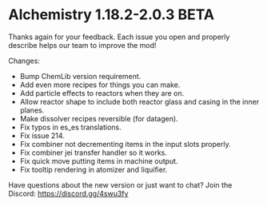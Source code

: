 # Alchemistry 1.18.2-2.0.3 BETA

Thanks again for your feedback. Each issue you open and properly describe helps our team to improve the mod!

Changes:
- Bump ChemLib version requirement.
- Add even more recipes for things you can make.
- Add particle effects to reactors when they are on.
- Allow reactor shape to include both reactor glass and casing in the inner planes.
- Make dissolver recipes reversible (for datagen).
- Fix typos in es_es translations.
- Fix issue 214.
- Fix combiner not decrementing items in the input slots properly.
- Fix combiner jei transfer handler so it works.
- Fix quick move putting items in machine output.
- Fix tooltip rendering in atomizer and liquifier.

Have questions about the new version or just want to chat? Join the Discord: https://discord.gg/4swu3fy